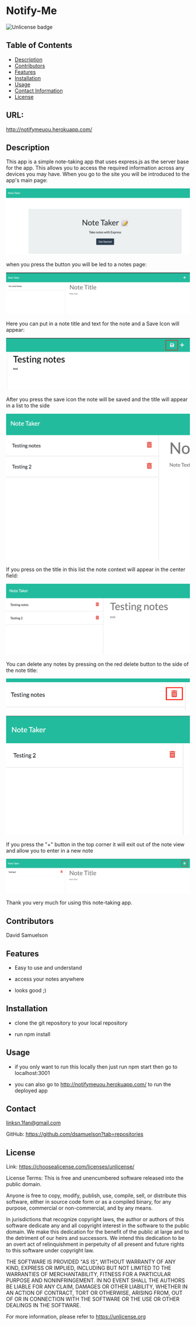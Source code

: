 # Notify-Me
![Unlicense badge](https://img.shields.io/badge/License-Unlicense-success)
## Table of Contents

- [Description](#description)
- [Contributors](#contributors)
- [Features](#features)
- [Installation](#installation)
- [Usage](#usage)
- [Contact Information](#contact)
- [License](#license)

## URL:

http://notifymeuou.herokuapp.com/ 

## Description

This app is a simple note-taking app that uses express.js as the server base for the app. This allows you to access the required information across any devices you may have. When you go to the site you will be introduced to the app's main page:

![notifyme main page](/assets/images/main-page.png)

 when you press the button you will be led to a notes page:

![notes-page view](/assets/images/notes-page.png)

Here you can put in a note title and text for the note and a Save Icon will appear:

![save icon](/assets/images/save-icon.png)

After you press the save icon the note will be saved and the title will appear in a list to the side

![note list](/assets/images/note-list.png)

If you press on the title in this list the note context will appear in the center field:

![view note on title click](/assets/images/view-note.png)

You can delete any notes by pressing on the red delete button to the side of the note title:

![delete button](/assets/images/delete-btn.png)

![updated list view](/assets/images/updated-list.png)

If you press the "+" button in the top corner it will exit out of the note view and allow you to enter in a new note

![add notes button](/assets/images/add-notes.png)

Thank you very much for using this note-taking app.

## Contributors

David Samuelson

## Features

- Easy to use and understand

- access your notes anywhere

- looks good ;)

## Installation

- clone the git repository to your local repository

- run npm install

## Usage

- if you only want to run this locally then just run npm start then go to localhost:3001

- you can also go to http://notifymeuou.herokuapp.com/ to run the deployed app

## Contact

linksn.1fan@gmail.com

GitHub: https://github.com/dsamuelson?tab=repositories

## License

Link: https://choosealicense.com/licenses/unlicense/

License Terms:
This is free and unencumbered software released into the public domain.

Anyone is free to copy, modify, publish, use, compile, sell, or
distribute this software, either in source code form or as a compiled
binary, for any purpose, commercial or non-commercial, and by any
means.

In jurisdictions that recognize copyright laws, the author or authors
of this software dedicate any and all copyright interest in the
software to the public domain. We make this dedication for the benefit
of the public at large and to the detriment of our heirs and
successors. We intend this dedication to be an overt act of
relinquishment in perpetuity of all present and future rights to this
software under copyright law.

THE SOFTWARE IS PROVIDED "AS IS", WITHOUT WARRANTY OF ANY KIND,
EXPRESS OR IMPLIED, INCLUDING BUT NOT LIMITED TO THE WARRANTIES OF
MERCHANTABILITY, FITNESS FOR A PARTICULAR PURPOSE AND NONINFRINGEMENT.
IN NO EVENT SHALL THE AUTHORS BE LIABLE FOR ANY CLAIM, DAMAGES OR
OTHER LIABILITY, WHETHER IN AN ACTION OF CONTRACT, TORT OR OTHERWISE,
ARISING FROM, OUT OF OR IN CONNECTION WITH THE SOFTWARE OR THE USE OR
OTHER DEALINGS IN THE SOFTWARE.

For more information, please refer to <https://unlicense.org>
    
